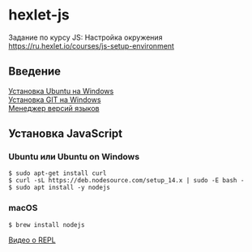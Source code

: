 # hexlet-js
Задание по курсу JS: Настройка окружения<br>
https://ru.hexlet.io/courses/js-setup-environment

## Введение
[Установка Ubuntu на Windows](https://docs.microsoft.com/ru-ru/windows/wsl/install-win10)<br>
[Установка GIT на Windows](https://docs.microsoft.com/ru-ru/windows/wsl/tutorials/wsl-git)<br>
[Менеджер версий языков](https://guides.hexlet.io/version_managers/)

## Установка JavaScript

### Ubuntu или Ubuntu on Windows
```
$ sudo apt-get install curl
$ curl -sL https://deb.nodesource.com/setup_14.x | sudo -E bash -
$ sudo apt install -y nodejs
```

### macOS
```
$ brew install nodejs
```

[Видео о REPL](https://www.youtube.com/watch?v=d4Sadokt_Hg&feature=youtu.be)
